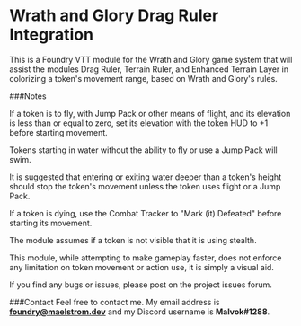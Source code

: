 # Wrath and Glory Drag Ruler Integration

This is a Foundry VTT module for the Wrath and Glory game system that will
assist the modules Drag Ruler, Terrain Ruler, and Enhanced Terrain Layer in
colorizing a token's movement range, based on Wrath and Glory's rules.

###Notes

If a token is to fly, with Jump Pack or other means of flight, and its
elevation is less than or equal to zero, set its elevation with the token HUD to
+1 before starting movement.

Tokens starting in water without the ability to fly or use a Jump Pack
will swim.

It is suggested that entering or exiting water deeper than a token's height
should stop the token's movement unless the token uses flight or a Jump Pack.

If a token is dying, use the Combat Tracker to "Mark (it) Defeated" before
starting its movement.

The module assumes if a token is not visible that it is using stealth.

This module, while attempting to make gameplay faster, does not enforce any
limitation on token movement or action use, it is simply a visual aid.

If you find any bugs or issues, please post on the project issues forum.

###Contact
Feel free to contact me. My email address is **foundry@maelstrom.dev** and my
Discord username is **Malvok#1288**.

